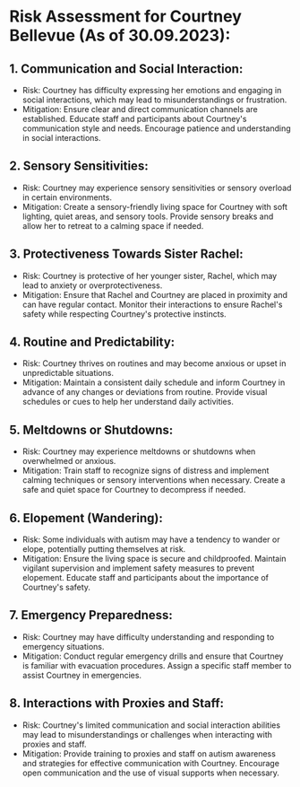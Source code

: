 # Risk Assessment for Courtney Bellevue (As of 30.09.2023):
## 1. Communication and Social Interaction:
- Risk: Courtney has difficulty expressing her emotions and engaging in social interactions, which may lead to misunderstandings or frustration.
- Mitigation: Ensure clear and direct communication channels are established. Educate staff and participants about Courtney's communication style and needs. Encourage patience and understanding in social interactions.
## 2. Sensory Sensitivities:
- Risk: Courtney may experience sensory sensitivities or sensory overload in certain environments.
- Mitigation: Create a sensory-friendly living space for Courtney with soft lighting, quiet areas, and sensory tools. Provide sensory breaks and allow her to retreat to a calming space if needed.
## 3. Protectiveness Towards Sister Rachel:
- Risk: Courtney is protective of her younger sister, Rachel, which may lead to anxiety or overprotectiveness.
- Mitigation: Ensure that Rachel and Courtney are placed in proximity and can have regular contact. Monitor their interactions to ensure Rachel's safety while respecting Courtney's protective instincts.
## 4. Routine and Predictability:
- Risk: Courtney thrives on routines and may become anxious or upset in unpredictable situations.
- Mitigation: Maintain a consistent daily schedule and inform Courtney in advance of any changes or deviations from routine. Provide visual schedules or cues to help her understand daily activities.
## 5. Meltdowns or Shutdowns:
- Risk: Courtney may experience meltdowns or shutdowns when overwhelmed or anxious.
- Mitigation: Train staff to recognize signs of distress and implement calming techniques or sensory interventions when necessary. Create a safe and quiet space for Courtney to decompress if needed.
## 6. Elopement (Wandering):
- Risk: Some individuals with autism may have a tendency to wander or elope, potentially putting themselves at risk.
- Mitigation: Ensure the living space is secure and childproofed. Maintain vigilant supervision and implement safety measures to prevent elopement. Educate staff and participants about the importance of Courtney's safety.
## 7. Emergency Preparedness:
- Risk: Courtney may have difficulty understanding and responding to emergency situations.
- Mitigation: Conduct regular emergency drills and ensure that Courtney is familiar with evacuation procedures. Assign a specific staff member to assist Courtney in emergencies.
## 8. Interactions with Proxies and Staff:
- Risk: Courtney's limited communication and social interaction abilities may lead to misunderstandings or challenges when interacting with proxies and staff.
- Mitigation: Provide training to proxies and staff on autism awareness and strategies for effective communication with Courtney. Encourage open communication and the use of visual supports when necessary.